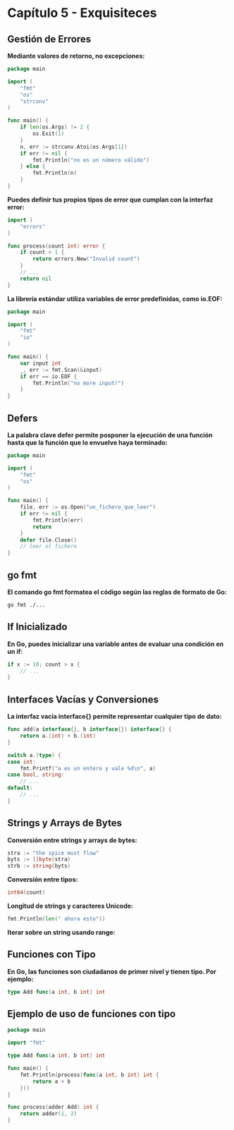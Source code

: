 # Capítulo 5 - Exquisiteces

## Gestión de Errores

**Mediante valores de retorno, no excepciones:**

```go
package main

import (
    "fmt"
    "os"
    "strconv"
)

func main() {
    if len(os.Args) != 2 {
        os.Exit(1)
    }
    n, err := strconv.Atoi(os.Args[1])
    if err != nil {
        fmt.Println("no es un número válido")
    } else {
        fmt.Println(n)
    }
}
```

**Puedes definir tus propios tipos de error que cumplan con la interfaz error:**

```go
import (
    "errors"
)

func process(count int) error {
    if count < 1 {
        return errors.New("Invalid count")
    }
    // ...
    return nil
}
```

**La librería estándar utiliza variables de error predefinidas, como io.EOF:**

```go
package main

import (
    "fmt"
    "io"
)

func main() {
    var input int
    _, err := fmt.Scan(&input)
    if err == io.EOF {
        fmt.Println("no more input!")
    }
}
```

## Defers

**La palabra clave defer permite posponer la ejecución de una función hasta que la función que lo envuelve haya terminado:**

```go
package main

import (
    "fmt"
    "os"
)

func main() {
    file, err := os.Open("un_fichero_que_leer")
    if err != nil {
        fmt.Println(err)
        return
    }
    defer file.Close()
    // leer el fichero
}
```

## go fmt

**El comando go fmt formatea el código según las reglas de formato de Go:**

```bash
go fmt ./...
```

## If Inicializado

**En Go, puedes inicializar una variable antes de evaluar una condición en un if:**

```go
if x := 10; count > x {
    // ...
}
```

## Interfaces Vacías y Conversiones

**La interfaz vacía interface{} permite representar cualquier tipo de dato:**

```go
func add(a interface{}, b interface{}) interface{} {
    return a.(int) + b.(int)
}

switch a.(type) {
case int:
    fmt.Printf("a es un entero y vale %d\n", a)
case bool, string:
    // ...
default:
    // ...
}
```

## Strings y Arrays de Bytes

**Conversión entre strings y arrays de bytes:**

```go
stra := "the spice must flow"
byts := []byte(stra)
strb := string(byts)
```

**Conversión entre tipos:**

```go
int64(count)
```

**Longitud de strings y caracteres Unicode:**

```go
fmt.Println(len(" ahora esto"))
```

**Iterar sobre un string usando range:**

## Funciones con Tipo

**En Go, las funciones son ciudadanos de primer nivel y tienen tipo. Por ejemplo:**

```go
type Add func(a int, b int) int
```

## Ejemplo de uso de funciones con tipo

```go
package main

import "fmt"

type Add func(a int, b int) int

func main() {
    fmt.Println(process(func(a int, b int) int {
        return a + b
    }))
}

func process(adder Add) int {
    return adder(1, 2)
}
```
